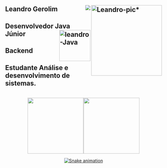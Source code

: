  

 
## Leandro Gerolim<img align="right" alt="Leandro-pic*" height="227" width="227" src="https://i.picasion.com/pic92/f7c285bc615d125564443b0b0c0569dd.gif">                 <a href="https://www.linkedin.com/in/leandro-gerolim" target="_blank"><img align="right" src="https://img.shields.io/badge/-LinkedIn-%230077B5?style=for-the-badge&logo=linkedin&logoColor=white" target="_blank"></a>

## Desenvolvedor Java Júnior<img align="right" alt="leandro-Java" height="100" width="100" src="https://cdn.jsdelivr.net/gh/devicons/devicon/icons/java/java-original-wordmark.svg">

## Backend 

## Estudante Análise e desenvolvimento de sistemas.

<br>
  


<div align="center">
<a href="https://github.com/leandrogerolim"><img height="180em" src="https://github-readme-stats.vercel.app/api?username=leandrogerolim&show_icons=true&theme=blueberry&include_all_commits=false&count_private=true"/><img height="180em" src="https://github-readme-stats.vercel.app/api/top-langs/?username=leandrogerolim&layout=compact&langs_count7&theme=blueberry"/>    

![Snake animation](https://github.com/leandrogerolim/leandrogerolim/blob/output/github-contribution-grid-snake.svg)
   
</div>

